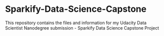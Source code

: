 # Sparkify-Data-Science-Capstone
This repository contains the files and information for my Udacity Data Scientist Nanodegree submission - Sparkify Data Science Capstone Project
